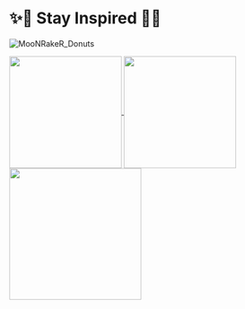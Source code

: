 #                                           ✨🌙 Stay Inspired 🌙✨ 
![MooNRakeR_Donuts](https://github.com/moonraker22/my-three-js-journey/blob/main/47-3d-text-with-r3f/public/MoonRaker-960.png?raw=true)
<br />

<!--![MooNRakeR's GitHub stats](https://github-readme-stats.vercel.app/api?username=moonraker22&show_icons=true&theme=merko&bg_color=00000000&rank_icon=github)
<br />


[![MooNRakeR's wakatime stats](https://github-readme-stats.vercel.app/api/wakatime?username=645f4173-a092-46a2-bb30-72fc714721a9&theme=merko&bg_color=00000000)](https://github.com/anuraghazra/github-readme-stats)
<br />
<a href="https://github.com/moonraker22" >
  <img height=235 align="center" src="https://github-readme-stats.vercel.app/api/wakatime?username=645f4173-a092-46a2-bb30-72fc714721a9&theme=merko&bg_color=00000000" />
</a>
[![Top Langs](https://github-readme-stats.vercel.app/api/top-langs/?username=moonraker22&layout=donut-vertical&theme=merko&bg_color=00000000)](https://github.com/anuraghazra/github-readme-stats)
<br />-->
<a href="https://github.com/anuraghazra/github-readme-stats" >
  <img height=200 align="center" src="https://github-readme-stats.vercel.app/api?username=moonraker22&show_icons=true&theme=merko&bg_color=00000000&rank_icon=github"  />
</a>
<a href="https://github.com/anuraghazra/convoychat">
  <img height=200 align="center" src="https://github-readme-stats.vercel.app/api/top-langs?username=moonraker22&layout=compact&langs_count=10&card_width=320&theme=merko&bg_color=00000000" />
</a>
<br />

<a href="https://github.com/moonraker22" >
  <img height=235 align="center" src="https://github-readme-stats.vercel.app/api/wakatime?username=moonraker22&theme=merko&bg_color=00000000" />
</a>

<!-- [![MooNRakeR's github stats](https://github-readme-stats.vercel.app/api?username=moonraker22)](https://github.com/moonraker22) -->

<!--
**moonraker22/moonraker22** is a ✨ _special_ ✨ repository because its `README.md` (this file) appears on your GitHub profile.

Here are some ideas to get you started:

- 🔭 I’m currently working on ...👋
- 🌱 I’m currently learning ...
- 👯 I’m looking to collaborate on ...
- 🤔 I’m looking for help with ...
- 💬 Ask me about ...
- 📫 How to reach me: ...
- 😄 Pronouns: ...
- ⚡ Fun fact: ...
-->
